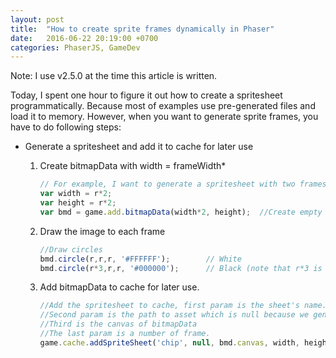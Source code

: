 ```yaml
---
layout: post
title:  "How to create sprite frames dynamically in Phaser"
date:   2016-06-22 20:19:00 +0700
categories: PhaserJS, GameDev
---
```


Note: I use v2.5.0 at the time this article is written.

Today, I spent one hour to figure it out how to create a spritesheet programmatically.
Because most of examples use pre-generated files and load it to memory. However, when you want to
generate sprite frames, you have to do following steps:

* Generate a spritesheet and add it to cache for later use    
    1. Create bitmapData with width = frameWidth*<totalFrames>
    
        ```javascript
        // For example, I want to generate a spritesheet with two frames and draw white and black circle on each.
        var width = r*2;
        var height = r*2;
        var bmd = game.add.bitmapData(width*2, height);  //Create empty canvas.    
        ```
    
    2. Draw the image to each frame
        
        ```javascript
        //Draw circles
        bmd.circle(r,r,r, '#FFFFFF');        // White
        bmd.circle(r*3,r,r, '#000000');      // Black (note that r*3 is the circle's x-origin of the second frame
        ```

    3. Add bitmapData to cache for later use.

        ```javascript
        //Add the spritesheet to cache, first param is the sheet's name.
        //Second param is the path to asset which is null because we generate them in this case.
        //Third is the canvas of bitmapData
        //The last param is a number of frame.
        game.cache.addSpriteSheet('chip', null, bmd.canvas, width, height, 2);
        ```
    



